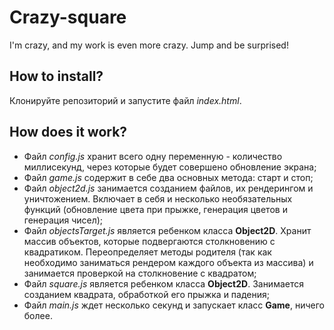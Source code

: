 # Crazy-square
I'm crazy, and my work is even more crazy. Jump and be surprised!

## How to install?
Клонируйте репозиторий и запустите файл *index.html*.

## How does it work?
- Файл *config.js* хранит всего одну переменную - количество миллисекунд, через которые будет совершено обновление экрана;
- Файл *game.js* содержит в себе два основных метода: старт и стоп;
- Файл *object2d.js* занимается созданием файлов, их рендерингом и уничтожением. Включает в себя и несколько необязательных функций (обновление цвета при прыжке, генерация цветов и генерация чисел);
- Файл *objectsTarget.js* является ребенком класса **Object2D**. Хранит массив объектов, которые подвергаются столкновению с квадратиком. Переопределяет методы родителя (так как необходимо заниматься рендером каждого объекта из массива) и занимается проверкой на столкновение с квадратом;
- Файл *square.js* является ребенком класса **Object2D**. Занимается созданием квадрата, обработкой его прыжка и падения;
- Файл *main.js* ждет несколько секунд и запускает класс **Game**, ничего более.
